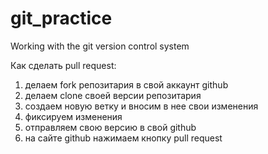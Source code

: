 # git_practice
Working with the git version control system

Как сделать pull request:
1. делаем fork репозитария в свой аккаунт github
2. делаем clone своей версии репозитария
3. создаем новую ветку и вносим в нее свои изменения
4. фиксируем изменения
5. отправляем свою версию в свой github
6. на сайте github нажимаем кнопку pull request